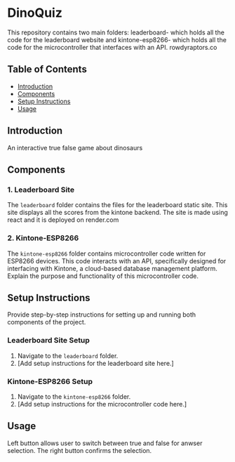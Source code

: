 # DinoQuiz

This repository contains two main folders: leaderboard- which holds all the code for the leaderboard website and kintone-esp8266- which holds all the code for the microcontroller that interfaces with an API.
rowdyraptors.co

## Table of Contents

- [Introduction](#introduction)
- [Components](#components)
- [Setup Instructions](#setup-instructions)
- [Usage](#usage)
  
## Introduction

An interactive true false game about dinosaurs

## Components

### 1. Leaderboard Site

The `leaderboard` folder contains the files for the leaderboard static site. This site displays all the scores from the kintone backend. The site is made using react and it is deployed on render.com

### 2. Kintone-ESP8266

The `kintone-esp8266` folder contains microcontroller code written for ESP8266 devices. This code interacts with an API, specifically designed for interfacing with Kintone, a cloud-based database management platform. Explain the purpose and functionality of this microcontroller code.

## Setup Instructions

Provide step-by-step instructions for setting up and running both components of the project.

### Leaderboard Site Setup

1. Navigate to the `leaderboard` folder.
2. [Add setup instructions for the leaderboard site here.]

### Kintone-ESP8266 Setup

1. Navigate to the `kintone-esp8266` folder.
2. [Add setup instructions for the microcontroller code here.]

## Usage

Left button allows user to switch between true and false for anwser selection. The right button confirms the selection.

